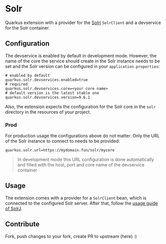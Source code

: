 # Solr

Quarkus extension with a provider for
the [Solrj](https://solr.apache.org/guide/solr/latest/deployment-guide/solrj.html) `SolrClient` and a devservice for the
Solr container.

## Configuration

The devservice is enabled by default in development mode. However, the name of the core the service should create in the
Solr instance needs to be set and the Solr version can be configured in your `application.properties`:

```properties
# enabled by default
quarkus.solr.devservices.enabled=true
# required
quarkus.solr.devservices.core=<your core name>
# default version is the latest stable one
quarkus.solr.devservices.version=9.6.1
```

Also, the extension expects the configuration for the Solr core in the `solr` directory in the resources of your
project.

### Prod

For production usage the configurations above do not matter. Only the URL of the Solr instance to connect to needs to be
provided:

```properties
quarkus.solr.url=https://mydomain.fun/solr/mycore
```

> In development mode this URL configuration is done automatically and filled with the host, port and core name of the
> devservice container

## Usage

The extension comes with a provider for a `SolrClient` bean, which is connected to the configured Solr
server. After that, follow
the [usage guide of SolrJ](https://solr.apache.org/guide/solr/latest/deployment-guide/solrj.html).

## Contribute

Fork, push changes to your fork, create PR to upstream (here) :)
